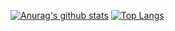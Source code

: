 [![Anurag's github stats](https://github-readme-stats.vercel.app/api?username=xmx-521&show_icons=true&theme=dracula)](https://github.com/anuraghazra/github-readme-stats)
[![Top Langs](https://github-readme-stats.vercel.app/api/top-langs/?username=xmx-521&layout=compact&theme=dracula)](https://github.com/anuraghazra/github-readme-stats)
